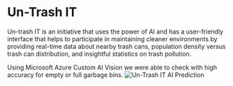 # Un-Trash IT

Un-trash IT is an initiative that uses the power of AI and has a user-friendly interface that helps to participate in maintaining cleaner environments by providing real-time data about nearby trash cans, population density versus trash can distribution, and insightful statistics on trash pollution.

Using Microsoft Azure Custom AI Vision we were able to check with high accuracy for empty or full garbage bins.
![Un-Trash IT AI Prediction](https://i.imgur.com/XSGw0en.png)
